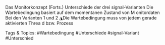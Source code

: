 Das Monitorkonzept (Forts.)
Unterschiede der drei signal-Varianten
Die Wartebedingung basiert auf dem momentanen Zustand von M onitordaten
Bei den Varianten 1 und 2
◮Die Wartebedingung muss von jedem gerade aktivierten Threa d bzw. Prozess

   Tags & Topics:
   #Wartebedingung
   #Unterschiede
   #signal-Variant
   #Unterschied
